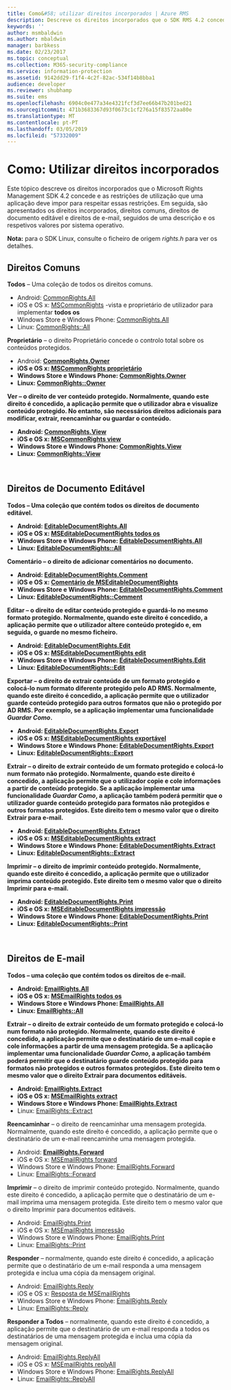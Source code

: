 ```yaml
---
title: Como&#58; utilizar direitos incorporados | Azure RMS
description: Descreve os direitos incorporados que o SDK RMS 4.2 concede e as restrições de utilização que uma aplicação deve impor para respeitar essas restrições.
keywords: ''
author: msmbaldwin
ms.author: mbaldwin
manager: barbkess
ms.date: 02/23/2017
ms.topic: conceptual
ms.collection: M365-security-compliance
ms.service: information-protection
ms.assetid: 9142dd29-f1f4-4c2f-82ac-534f14b8bba1
audience: developer
ms.reviewer: shubhamp
ms.suite: ems
ms.openlocfilehash: 6904c0e477a34e4321fcf3d7ee66b47b201bed21
ms.sourcegitcommit: 471b3683367d93f0673c1cf276a15f83572aa80e
ms.translationtype: MT
ms.contentlocale: pt-PT
ms.lasthandoff: 03/05/2019
ms.locfileid: "57332009"
---
```

# <a name="how-to-use-built-in-rights"></a>Como: Utilizar direitos incorporados

Este tópico descreve os direitos incorporados que o Microsoft Rights Management SDK 4.2 concede e as restrições de utilização que uma aplicação deve impor para respeitar essas restrições. Em seguida, são apresentados os direitos incorporados, direitos comuns, direitos de documento editável e direitos de e-mail, seguidos de uma descrição e os respetivos valores por sistema operativo.

**Nota:** para o SDK Linux, consulte o ficheiro de origem *rights.h* para ver os detalhes.

## <a name="common-rights"></a>Direitos Comuns

**Todos** – Uma coleção de todos os direitos comuns.
- Android: [CommonRights.All](https://msdn.microsoft.com/library/dn758258.aspx)
- iOS e OS x: [MSCommonRights](https://msdn.microsoft.com/library/dn758314.aspx) -vista e proprietário de utilizador para implementar **todos os**
- Windows Store e Windows Phone: [CommonRights.All</strong>](https://msdn.microsoft.com/library/microsoft.rightsmanagement.commonrights.all.aspx)
- Linux: [CommonRights::All](https://azuread.github.io/rms-sdk-for-cpp/classrmscore_1_1modernapi_1_1CommonRights.html)

**Proprietário** – o direito Proprietário concede o controlo total sobre os conteúdos protegidos.
- Android: [<strong>CommonRights.Owner](https://msdn.microsoft.com/library/dn758258.aspx)
- iOS e OS x: [MSCommonRights proprietário](https://msdn.microsoft.com/library/dn758314.aspx)
- Windows Store e Windows Phone: [CommonRights.Owner](https://msdn.microsoft.com/library/microsoft.rightsmanagement.commonrights.owner.aspx)
- Linux: [CommonRights::Owner](https://azuread.github.io/rms-sdk-for-cpp/classrmscore_1_1modernapi_1_1CommonRights.html)

**Ver** – o direito de ver conteúdo protegido. Normalmente, quando este direito é concedido, a aplicação permite que o utilizador abra e visualize conteúdo protegido. No entanto, são necessários direitos adicionais para modificar, extrair, reencaminhar ou guardar o conteúdo.

- Android: [CommonRights.View](https://msdn.microsoft.com/library/dn758258.aspx)
- iOS e OS x: [MSCommonRights view](https://msdn.microsoft.com/library/dn758314.aspx)
- Windows Store e Windows Phone: [CommonRights.View](https://msdn.microsoft.com/library/microsoft.rightsmanagement.commonrights.view.aspx)
- Linux: [CommonRights::View](https://azuread.github.io/rms-sdk-for-cpp/classrmscore_1_1modernapi_1_1CommonRights.html)</li>

 

## <a name="editable-document-rights"></a>Direitos de Documento Editável
**Todos** – Uma coleção que contém todos os direitos de documento editável.
- Android: [EditableDocumentRights.All](https://msdn.microsoft.com/library/dn758284.aspx)
- iOS e OS x: [MSEditableDocumentRights todos os](https://msdn.microsoft.com/library/dn758318.aspx)
- Windows Store e Windows Phone: [EditableDocumentRights.All](https://msdn.microsoft.com/library/microsoft.rightsmanagement.editabledocumentrights.all.aspx)
- Linux: [EditableDocumentRights::All](https://azuread.github.io/rms-sdk-for-cpp/classrmscore_1_1modernapi_1_1EditableDocumentRights.html)

**Comentário** – o direito de adicionar comentários no documento.
- Android: [EditableDocumentRights.Comment](https://msdn.microsoft.com/library/dn758284.aspx)
- iOS e OS x: [Comentário de MSEditableDocumentRights](https://msdn.microsoft.com/library/dn758318.aspx)
- Windows Store e Windows Phone: [EditableDocumentRights.Comment](https://msdn.microsoft.com/library/microsoft.rightsmanagement.editabledocumentrights.comment.aspx)
- Linux: [EditableDocumentRights::Comment](https://azuread.github.io/rms-sdk-for-cpp/classrmscore_1_1modernapi_1_1EditableDocumentRights.html)

**Editar** – o direito de editar conteúdo protegido e guardá-lo no mesmo formato protegido. Normalmente, quando este direito é concedido, a aplicação permite que o utilizador altere conteúdo protegido e, em seguida, o guarde no mesmo ficheiro.
- Android: [EditableDocumentRights.Edit](https://msdn.microsoft.com/library/dn758284.aspx)
- iOS e OS x: [MSEditableDocumentRights edit](https://msdn.microsoft.com/library/dn758318.aspx)
- Windows Store e Windows Phone: [EditableDocumentRights.Edit](https://msdn.microsoft.com/library/microsoft.rightsmanagement.editabledocumentrights.edit.aspx)
- Linux: [EditableDocumentRights::Edit](https://azuread.github.io/rms-sdk-for-cpp/classrmscore_1_1modernapi_1_1EditableDocumentRights.html)

**Exportar** – o direito de extrair conteúdo de um formato protegido e colocá-lo num formato diferente protegido pelo AD RMS. Normalmente, quando este direito é concedido, a aplicação permite que o utilizador guarde conteúdo protegido para outros formatos que não o protegido por AD RMS. Por exemplo, se a aplicação implementar uma funcionalidade *Guardar Como*.

- Android: [EditableDocumentRights.Export](https://msdn.microsoft.com/library/dn758284.aspx)
- iOS e OS x: [MSEditableDocumentRights exportável](https://msdn.microsoft.com/library/dn758318.aspx)
- Windows Store e Windows Phone: [EditableDocumentRights.Export](https://msdn.microsoft.com/library/microsoft.rightsmanagement.editabledocumentrights.export.aspx)
- Linux: [EditableDocumentRights::Export](https://azuread.github.io/rms-sdk-for-cpp/classrmscore_1_1modernapi_1_1EditableDocumentRights.html)

**Extrair** – o direito de extrair conteúdo de um formato protegido e colocá-lo num formato não protegido. Normalmente, quando este direito é concedido, a aplicação permite que o utilizador copie e cole informações a partir de conteúdo protegido. Se a aplicação implementar uma funcionalidade <em>Guardar Como</em>, a aplicação também poderá permitir que o utilizador guarde conteúdo protegido para formatos não protegidos e outros formatos protegidos. Este direito tem o mesmo valor que o direito Extrair para e-mail.

- Android: [EditableDocumentRights.Extract](https://msdn.microsoft.com/library/dn758284.aspx)
- iOS e OS x: [MSEditableDocumentRights extract](https://msdn.microsoft.com/library/dn758318.aspx)
- Windows Store e Windows Phone: [EditableDocumentRights.Extract](https://msdn.microsoft.com/library/microsoft.rightsmanagement.editabledocumentrights.extract.aspx)
- Linux: [EditableDocumentRights::Extract](https://azuread.github.io/rms-sdk-for-cpp/classrmscore_1_1modernapi_1_1EditableDocumentRights.html)

**Imprimir** – o direito de imprimir conteúdo protegido. Normalmente, quando este direito é concedido, a aplicação permite que o utilizador imprima conteúdo protegido. Este direito tem o mesmo valor que o direito Imprimir para e-mail.

- Android: [EditableDocumentRights.Print](https://msdn.microsoft.com/library/dn758284.aspx)
- iOS e OS x: [MSEditableDocumentRights impressão](https://msdn.microsoft.com/library/dn758318.aspx)
- Windows Store e Windows Phone: [EditableDocumentRights.Print](https://msdn.microsoft.com/library/microsoft.rightsmanagement.editabledocumentrights.print.aspx)
- Linux: [EditableDocumentRights::Print](https://azuread.github.io/rms-sdk-for-cpp/classrmscore_1_1modernapi_1_1EditableDocumentRights.html)

 

## <a name="email-rights"></a>Direitos de E-mail

**Todos** – uma coleção que contém todos os direitos de e-mail.
- Android: [EmailRights.All](https://msdn.microsoft.com/library/dn758285.aspx)
- iOS e OS x: [MSEmailRights todos os](https://msdn.microsoft.com/library/dn758319.aspx)
- Windows Store e Windows Phone: [EmailRights.All](https://msdn.microsoft.com/library/microsoft.rightsmanagement.emailrights.all.aspx)
- Linux: [EmailRights::All](https://azuread.github.io/rms-sdk-for-cpp/classrmscore_1_1modernapi_1_1EmailRights.html)

**Extrair** – o direito de extrair conteúdo de um formato protegido e colocá-lo num formato não protegido. Normalmente, quando este direito é concedido, a aplicação permite que o destinatário de um e-mail copie e cole informações a partir de uma mensagem protegida. Se a aplicação implementar uma funcionalidade <em>Guardar Como</em>, a aplicação também poderá permitir que o destinatário guarde conteúdo protegido para formatos não protegidos e outros formatos protegidos. Este direito tem o mesmo valor que o direito Extrair para documentos editáveis.

- Android: [EmailRights.Extract](https://msdn.microsoft.com/library/dn758285.aspx)
- iOS e OS x: [MSEmailRights extract](https://msdn.microsoft.com/library/dn758319.aspx)
- Windows Store e Windows Phone: [EmailRights.Extract</strong>](https://msdn.microsoft.com/library/microsoft.rightsmanagement.emailrights.extract.aspx)
- Linux: [EmailRights::Extract](https://azuread.github.io/rms-sdk-for-cpp/classrmscore_1_1modernapi_1_1EmailRights.html)

**Reencaminhar** – o direito de reencaminhar uma mensagem protegida. Normalmente, quando este direito é concedido, a aplicação permite que o destinatário de um e-mail reencaminhe uma mensagem protegida.
- Android: [<strong>EmailRights.Forward</strong>](https://msdn.microsoft.com/library/dn758285.aspx)
- iOS e OS x: [MSEmailRights forward](https://msdn.microsoft.com/library/dn758319.aspx)
- Windows Store e Windows Phone: [EmailRights.Forward](https://msdn.microsoft.com/library/microsoft.rightsmanagement.emailrights.forward.aspx)
- Linux: [EmailRights::Forward](https://azuread.github.io/rms-sdk-for-cpp/classrmscore_1_1modernapi_1_1EmailRights.html)

**Imprimir** – o direito de imprimir conteúdo protegido. Normalmente, quando este direito é concedido, a aplicação permite que o destinatário de um e-mail imprima uma mensagem protegida. Este direito tem o mesmo valor que o direito Imprimir para documentos editáveis.

- Android: [EmailRights.Print](https://msdn.microsoft.com/library/dn758285.aspx)
- iOS e OS x: [MSEmailRights impressão](https://msdn.microsoft.com/library/dn758319.aspx)
- Windows Store e Windows Phone: [EmailRights.Print](https://msdn.microsoft.com/library/microsoft.rightsmanagement.emailrights.print.aspx)
- Linux: [EmailRights::Print](https://azuread.github.io/rms-sdk-for-cpp/classrmscore_1_1modernapi_1_1EmailRights.html)

**Responder** – normalmente, quando este direito é concedido, a aplicação permite que o destinatário de um e-mail responda a uma mensagem protegida e inclua uma cópia da mensagem original.

- Android: [EmailRights.Reply](https://msdn.microsoft.com/library/dn758285.aspx)
- iOS e OS x: [Resposta de MSEmailRights](https://msdn.microsoft.com/library/dn758319.aspx)
- Windows Store e Windows Phone: [EmailRights.Reply](https://msdn.microsoft.com/library/microsoft.rightsmanagement.emailrights.reply.aspx)
- Linux: [EmailRights::Reply](https://azuread.github.io/rms-sdk-for-cpp/classrmscore_1_1modernapi_1_1EmailRights.html)

**Responder a Todos** – normalmente, quando este direito é concedido, a aplicação permite que o destinatário de um e-mail responda a todos os destinatários de uma mensagem protegida e inclua uma cópia da mensagem original.

- Android: [EmailRights.ReplyAll</strong>](https://msdn.microsoft.com/library/dn758285.aspx)
- iOS e OS x: [MSEmailRights replyAll](https://msdn.microsoft.com/library/dn758319.aspx)
- Windows Store e Windows Phone: [EmailRights.ReplyAll](https://msdn.microsoft.com/library/microsoft.rightsmanagement.emailrights.replyall.aspx)
- Linux: [EmailRights::ReplyAll](https://azuread.github.io/rms-sdk-for-cpp/classrmscore_1_1modernapi_1_1EmailRights.html)
